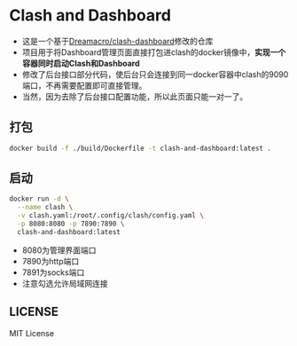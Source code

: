 # Clash and Dashboard
- 这是一个基于[Dreamacro/clash-dashboard](https://github.com/Dreamacro/clash-dashboard)修改的仓库
- 项目用于将Dashboard管理页面直接打包进clash的docker镜像中，**实现一个容器同时启动Clash和Dashboard**
- 修改了后台接口部分代码，使后台只会连接到同一docker容器中clash的9090端口，不再需要配置即可直接管理。
- 当然，因为去除了后台接口配置功能，所以此页面只能一对一了。

## 打包
```sh
docker build -f ./build/Dockerfile -t clash-and-dashboard:latest .
```

## 启动
```sh
docker run -d \
  --name clash \
  -v clash.yaml:/root/.config/clash/config.yaml \
  -p 8080:8080 -p 7890:7890 \
  clash-and-dashboard:latest
```

- 8080为管理界面端口
- 7890为http端口
- 7891为socks端口
- 注意勾选允许局域网连接

## LICENSE
MIT License
